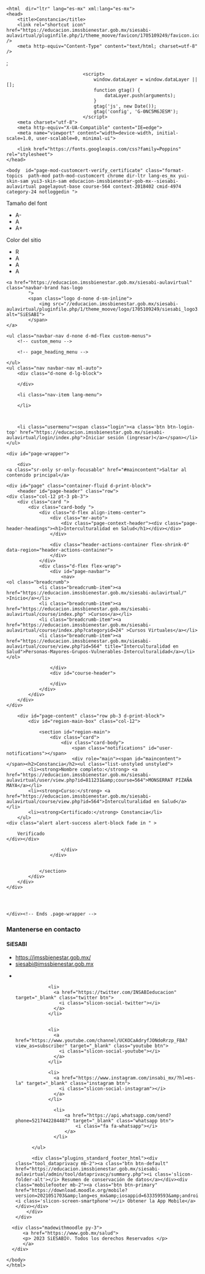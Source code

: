 <!DOCTYPE html>

    <html  dir="ltr" lang="es-mx" xml:lang="es-mx">
    <head>
        <title>Constancia</title>
        <link rel="shortcut icon" href="https://educacion.imssbienestar.gob.mx/siesabi-aulavirtual/pluginfile.php/1/theme_moove/favicon/1705109249/favicon.ico" />
        <meta http-equiv="Content-Type" content="text/html; charset=utf-8" />
<meta name="keywords" content="moodle, Constancia" />
<link rel="stylesheet" type="text/css" href="https://educacion.imssbienestar.gob.mx/siesabi-aulavirtual/theme/yui_combo.php?rollup/3.17.2/yui-moodlesimple-min.css" /><script id="firstthemesheet" type="text/css">/** Required in order to fix style inclusion problems in IE with YUI **/</script><link rel="stylesheet" type="text/css" href="https://educacion.imssbienestar.gob.mx/siesabi-aulavirtual/theme/styles.php/moove/1705109249_1/all" />
<script>
//<![CDATA[
var M = {}; M.yui = {};
M.pageloadstarttime = new Date();
M.cfg = {"wwwroot":"https:\/\/educacion.imssbienestar.gob.mx\/siesabi-aulavirtual","sesskey":"lucj9wnXT6","sessiontimeout":"1500","sessiontimeoutwarning":"300","themerev":"1705109249","slasharguments":1,"theme":"moove","iconsystemmodule":"core\/icon_system_fontawesome","jsrev":"1650664208","admin":"admin","svgicons":true,"usertimezone":"Am\u00e9rica\/Cd de M\u00e9xico","contextid":2018402,"langrev":1720083680,"templaterev":"1650664208"};var yui1ConfigFn = function(me) {if(/-skin|reset|fonts|grids|base/.test(me.name)){me.type='css';me.path=me.path.replace(/\.js/,'.css');me.path=me.path.replace(/\/yui2-skin/,'/assets/skins/sam/yui2-skin')}};
var yui2ConfigFn = function(me) {var parts=me.name.replace(/^moodle-/,'').split('-'),component=parts.shift(),module=parts[0],min='-min';if(/-(skin|core)$/.test(me.name)){parts.pop();me.type='css';min=''}
if(module){var filename=parts.join('-');me.path=component+'/'+module+'/'+filename+min+'.'+me.type}else{me.path=component+'/'+component+'.'+me.type}};
YUI_config = {"debug":false,"base":"https:\/\/educacion.imssbienestar.gob.mx\/siesabi-aulavirtual\/lib\/yuilib\/3.17.2\/","comboBase":"https:\/\/educacion.imssbienestar.gob.mx\/siesabi-aulavirtual\/theme\/yui_combo.php?","combine":true,"filter":null,"insertBefore":"firstthemesheet","groups":{"yui2":{"base":"https:\/\/educacion.imssbienestar.gob.mx\/siesabi-aulavirtual\/lib\/yuilib\/2in3\/2.9.0\/build\/","comboBase":"https:\/\/educacion.imssbienestar.gob.mx\/siesabi-aulavirtual\/theme\/yui_combo.php?","combine":true,"ext":false,"root":"2in3\/2.9.0\/build\/","patterns":{"yui2-":{"group":"yui2","configFn":yui1ConfigFn}}},"moodle":{"name":"moodle","base":"https:\/\/educacion.imssbienestar.gob.mx\/siesabi-aulavirtual\/theme\/yui_combo.php?m\/1650664208\/","combine":true,"comboBase":"https:\/\/educacion.imssbienestar.gob.mx\/siesabi-aulavirtual\/theme\/yui_combo.php?","ext":false,"root":"m\/1650664208\/","patterns":{"moodle-":{"group":"moodle","configFn":yui2ConfigFn}},"filter":null,"modules":{"moodle-core-notification":{"requires":["moodle-core-notification-dialogue","moodle-core-notification-alert","moodle-core-notification-confirm","moodle-core-notification-exception","moodle-core-notification-ajaxexception"]},"moodle-core-notification-dialogue":{"requires":["base","node","panel","escape","event-key","dd-plugin","moodle-core-widget-focusafterclose","moodle-core-lockscroll"]},"moodle-core-notification-alert":{"requires":["moodle-core-notification-dialogue"]},"moodle-core-notification-confirm":{"requires":["moodle-core-notification-dialogue"]},"moodle-core-notification-exception":{"requires":["moodle-core-notification-dialogue"]},"moodle-core-notification-ajaxexception":{"requires":["moodle-core-notification-dialogue"]},"moodle-core-maintenancemodetimer":{"requires":["base","node"]},"moodle-core-handlebars":{"condition":{"trigger":"handlebars","when":"after"}},"moodle-core-actionmenu":{"requires":["base","event","node-event-simulate"]},"moodle-core-event":{"requires":["event-custom"]},"moodle-core-chooserdialogue":{"requires":["base","panel","moodle-core-notification"]},"moodle-core-formchangechecker":{"requires":["base","event-focus","moodle-core-event"]},"moodle-core-popuphelp":{"requires":["moodle-core-tooltip"]},"moodle-core-dragdrop":{"requires":["base","node","io","dom","dd","event-key","event-focus","moodle-core-notification"]},"moodle-core-tooltip":{"requires":["base","node","io-base","moodle-core-notification-dialogue","json-parse","widget-position","widget-position-align","event-outside","cache-base"]},"moodle-core-lockscroll":{"requires":["plugin","base-build"]},"moodle-core-blocks":{"requires":["base","node","io","dom","dd","dd-scroll","moodle-core-dragdrop","moodle-core-notification"]},"moodle-core-languninstallconfirm":{"requires":["base","node","moodle-core-notification-confirm","moodle-core-notification-alert"]},"moodle-core_availability-form":{"requires":["base","node","event","event-delegate","panel","moodle-core-notification-dialogue","json"]},"moodle-backup-confirmcancel":{"requires":["node","node-event-simulate","moodle-core-notification-confirm"]},"moodle-backup-backupselectall":{"requires":["node","event","node-event-simulate","anim"]},"moodle-course-util":{"requires":["node"],"use":["moodle-course-util-base"],"submodules":{"moodle-course-util-base":{},"moodle-course-util-section":{"requires":["node","moodle-course-util-base"]},"moodle-course-util-cm":{"requires":["node","moodle-course-util-base"]}}},"moodle-course-categoryexpander":{"requires":["node","event-key"]},"moodle-course-management":{"requires":["base","node","io-base","moodle-core-notification-exception","json-parse","dd-constrain","dd-proxy","dd-drop","dd-delegate","node-event-delegate"]},"moodle-course-dragdrop":{"requires":["base","node","io","dom","dd","dd-scroll","moodle-core-dragdrop","moodle-core-notification","moodle-course-coursebase","moodle-course-util"]},"moodle-course-formatchooser":{"requires":["base","node","node-event-simulate"]},"moodle-form-passwordunmask":{"requires":[]},"moodle-form-dateselector":{"requires":["base","node","overlay","calendar"]},"moodle-form-shortforms":{"requires":["node","base","selector-css3","moodle-core-event"]},"moodle-question-searchform":{"requires":["base","node"]},"moodle-question-preview":{"requires":["base","dom","event-delegate","event-key","core_question_engine"]},"moodle-question-chooser":{"requires":["moodle-core-chooserdialogue"]},"moodle-availability_completion-form":{"requires":["base","node","event","moodle-core_availability-form"]},"moodle-availability_date-form":{"requires":["base","node","event","io","moodle-core_availability-form"]},"moodle-availability_grade-form":{"requires":["base","node","event","moodle-core_availability-form"]},"moodle-availability_group-form":{"requires":["base","node","event","moodle-core_availability-form"]},"moodle-availability_grouping-form":{"requires":["base","node","event","moodle-core_availability-form"]},"moodle-availability_profile-form":{"requires":["base","node","event","moodle-core_availability-form"]},"moodle-mod_assign-history":{"requires":["node","transition"]},"moodle-mod_attendance-groupfilter":{"requires":["base","node"]},"moodle-mod_customcert-rearrange":{"requires":["dd-delegate","dd-drag"]},"moodle-mod_quiz-toolboxes":{"requires":["base","node","event","event-key","io","moodle-mod_quiz-quizbase","moodle-mod_quiz-util-slot","moodle-core-notification-ajaxexception"]},"moodle-mod_quiz-util":{"requires":["node","moodle-core-actionmenu"],"use":["moodle-mod_quiz-util-base"],"submodules":{"moodle-mod_quiz-util-base":{},"moodle-mod_quiz-util-slot":{"requires":["node","moodle-mod_quiz-util-base"]},"moodle-mod_quiz-util-page":{"requires":["node","moodle-mod_quiz-util-base"]}}},"moodle-mod_quiz-autosave":{"requires":["base","node","event","event-valuechange","node-event-delegate","io-form"]},"moodle-mod_quiz-quizbase":{"requires":["base","node"]},"moodle-mod_quiz-questionchooser":{"requires":["moodle-core-chooserdialogue","moodle-mod_quiz-util","querystring-parse"]},"moodle-mod_quiz-modform":{"requires":["base","node","event"]},"moodle-mod_quiz-dragdrop":{"requires":["base","node","io","dom","dd","dd-scroll","moodle-core-dragdrop","moodle-core-notification","moodle-mod_quiz-quizbase","moodle-mod_quiz-util-base","moodle-mod_quiz-util-page","moodle-mod_quiz-util-slot","moodle-course-util"]},"moodle-message_airnotifier-toolboxes":{"requires":["base","node","io"]},"moodle-filter_glossary-autolinker":{"requires":["base","node","io-base","json-parse","event-delegate","overlay","moodle-core-event","moodle-core-notification-alert","moodle-core-notification-exception","moodle-core-notification-ajaxexception"]},"moodle-filter_mathjaxloader-loader":{"requires":["moodle-core-event"]},"moodle-editor_atto-editor":{"requires":["node","transition","io","overlay","escape","event","event-simulate","event-custom","node-event-html5","node-event-simulate","yui-throttle","moodle-core-notification-dialogue","moodle-core-notification-confirm","moodle-editor_atto-rangy","handlebars","timers","querystring-stringify"]},"moodle-editor_atto-plugin":{"requires":["node","base","escape","event","event-outside","handlebars","event-custom","timers","moodle-editor_atto-menu"]},"moodle-editor_atto-menu":{"requires":["moodle-core-notification-dialogue","node","event","event-custom"]},"moodle-editor_atto-rangy":{"requires":[]},"moodle-report_eventlist-eventfilter":{"requires":["base","event","node","node-event-delegate","datatable","autocomplete","autocomplete-filters"]},"moodle-report_loglive-fetchlogs":{"requires":["base","event","node","io","node-event-delegate"]},"moodle-gradereport_grader-gradereporttable":{"requires":["base","node","event","handlebars","overlay","event-hover"]},"moodle-gradereport_history-userselector":{"requires":["escape","event-delegate","event-key","handlebars","io-base","json-parse","moodle-core-notification-dialogue"]},"moodle-tool_capability-search":{"requires":["base","node"]},"moodle-tool_lp-dragdrop-reorder":{"requires":["moodle-core-dragdrop"]},"moodle-tool_monitor-dropdown":{"requires":["base","event","node"]},"moodle-assignfeedback_editpdf-editor":{"requires":["base","event","node","io","graphics","json","event-move","event-resize","transition","querystring-stringify-simple","moodle-core-notification-dialog","moodle-core-notification-alert","moodle-core-notification-warning","moodle-core-notification-exception","moodle-core-notification-ajaxexception"]},"moodle-atto_accessibilitychecker-button":{"requires":["color-base","moodle-editor_atto-plugin"]},"moodle-atto_accessibilityhelper-button":{"requires":["moodle-editor_atto-plugin"]},"moodle-atto_align-button":{"requires":["moodle-editor_atto-plugin"]},"moodle-atto_bold-button":{"requires":["moodle-editor_atto-plugin"]},"moodle-atto_charmap-button":{"requires":["moodle-editor_atto-plugin"]},"moodle-atto_clear-button":{"requires":["moodle-editor_atto-plugin"]},"moodle-atto_collapse-button":{"requires":["moodle-editor_atto-plugin"]},"moodle-atto_emojipicker-button":{"requires":["moodle-editor_atto-plugin"]},"moodle-atto_emoticon-button":{"requires":["moodle-editor_atto-plugin"]},"moodle-atto_equation-button":{"requires":["moodle-editor_atto-plugin","moodle-core-event","io","event-valuechange","tabview","array-extras"]},"moodle-atto_h5p-button":{"requires":["moodle-editor_atto-plugin"]},"moodle-atto_html-codemirror":{"requires":["moodle-atto_html-codemirror-skin"]},"moodle-atto_html-beautify":{},"moodle-atto_html-button":{"requires":["promise","moodle-editor_atto-plugin","moodle-atto_html-beautify","moodle-atto_html-codemirror","event-valuechange"]},"moodle-atto_image-button":{"requires":["moodle-editor_atto-plugin"]},"moodle-atto_indent-button":{"requires":["moodle-editor_atto-plugin"]},"moodle-atto_italic-button":{"requires":["moodle-editor_atto-plugin"]},"moodle-atto_link-button":{"requires":["moodle-editor_atto-plugin"]},"moodle-atto_managefiles-usedfiles":{"requires":["node","escape"]},"moodle-atto_managefiles-button":{"requires":["moodle-editor_atto-plugin"]},"moodle-atto_media-button":{"requires":["moodle-editor_atto-plugin","moodle-form-shortforms"]},"moodle-atto_noautolink-button":{"requires":["moodle-editor_atto-plugin"]},"moodle-atto_orderedlist-button":{"requires":["moodle-editor_atto-plugin"]},"moodle-atto_recordrtc-recording":{"requires":["moodle-atto_recordrtc-button"]},"moodle-atto_recordrtc-button":{"requires":["moodle-editor_atto-plugin","moodle-atto_recordrtc-recording"]},"moodle-atto_rtl-button":{"requires":["moodle-editor_atto-plugin"]},"moodle-atto_strike-button":{"requires":["moodle-editor_atto-plugin"]},"moodle-atto_subscript-button":{"requires":["moodle-editor_atto-plugin"]},"moodle-atto_superscript-button":{"requires":["moodle-editor_atto-plugin"]},"moodle-atto_table-button":{"requires":["moodle-editor_atto-plugin","moodle-editor_atto-menu","event","event-valuechange"]},"moodle-atto_title-button":{"requires":["moodle-editor_atto-plugin"]},"moodle-atto_underline-button":{"requires":["moodle-editor_atto-plugin"]},"moodle-atto_undo-button":{"requires":["moodle-editor_atto-plugin"]},"moodle-atto_unorderedlist-button":{"requires":["moodle-editor_atto-plugin"]}}},"gallery":{"name":"gallery","base":"https:\/\/educacion.imssbienestar.gob.mx\/siesabi-aulavirtual\/lib\/yuilib\/gallery\/","combine":true,"comboBase":"https:\/\/educacion.imssbienestar.gob.mx\/siesabi-aulavirtual\/theme\/yui_combo.php?","ext":false,"root":"gallery\/1650664208\/","patterns":{"gallery-":{"group":"gallery"}}}},"modules":{"core_filepicker":{"name":"core_filepicker","fullpath":"https:\/\/educacion.imssbienestar.gob.mx\/siesabi-aulavirtual\/lib\/javascript.php\/1650664208\/repository\/filepicker.js","requires":["base","node","node-event-simulate","json","async-queue","io-base","io-upload-iframe","io-form","yui2-treeview","panel","cookie","datatable","datatable-sort","resize-plugin","dd-plugin","escape","moodle-core_filepicker","moodle-core-notification-dialogue"]},"core_comment":{"name":"core_comment","fullpath":"https:\/\/educacion.imssbienestar.gob.mx\/siesabi-aulavirtual\/lib\/javascript.php\/1650664208\/comment\/comment.js","requires":["base","io-base","node","json","yui2-animation","overlay","escape"]},"mathjax":{"name":"mathjax","fullpath":"https:\/\/cdn.jsdelivr.net\/npm\/mathjax@2.7.9\/MathJax.js?delayStartupUntil=configured"}}};
M.yui.loader = {modules: {}};

//]]>
</script>
<script
                                    async
                                    src='https://www.googletagmanager.com/gtag/js?id=G-0NC5M6JESM'>
                                </script>;
                                <script>
                                    window.dataLayer = window.dataLayer || [];
                                    function gtag() {
                                        dataLayer.push(arguments);
                                    }
                                    gtag('js', new Date());
                                    gtag('config', 'G-0NC5M6JESM');
                                </script>
        <meta charset="utf-8">
        <meta http-equiv="X-UA-Compatible" content="IE=edge">
        <meta name="viewport" content="width=device-width, initial-scale=1.0, user-scalable=0, minimal-ui">
    
        <link href="https://fonts.googleapis.com/css?family=Poppins" rel="stylesheet">
    </head>
    
    <body  id="page-mod-customcert-verify_certificate" class="format-topics  path-mod path-mod-customcert chrome dir-ltr lang-es_mx yui-skin-sam yui3-skin-sam educacion-imssbienestar-gob-mx--siesabi-aulavirtual pagelayout-base course-564 context-2018402 cmid-4974 category-24 notloggedin ">
<div class="toast-wrapper mx-auto py-0 fixed-top" role="status" aria-live="polite"></div>
    

<div id="accessibilitybar" class="fixed-top">
    <div class="container">
        <div class="bars">
            <div class="fontsize">
                <span>Tamaño del font</span>
                <ul>
                    <li><a class="btn btn-default" data-action="decrease" title="Disminuir tamaño del font" id="fontsize_dec">A-</a></li>
                    <li><a class="btn btn-default" data-action="reset" title="Reiniciar tamaño del font" id="fontsize_reset">A</a></li>
                    <li><a class="btn btn-default" data-action="increase" title="Aumentar tamaño del font" id="fontsize_inc">A+</a></li>
                </ul>
            </div>
            <div class="sitecolor">
                <span>Color del sitio</span>
                <ul>
                    <li><a class="btn btn-default" data-action="reset" title="Reiniciar color del sitio" id="sitecolor_color1">R</a></li>
                    <li><a class="btn btn-default" data-action="sitecolor-color-2" title="Bajo contraste 1" id="sitecolor_color2">A</a></li>
                    <li><a class="btn btn-default" data-action="sitecolor-color-3" title="Bajo contraste 2" id="sitecolor_color3">A</a></li>
                    <li><a class="btn btn-default" data-action="sitecolor-color-4" title="Alto contraste" id="sitecolor_color4">A</a></li>
                </ul>
            </div>
        </div>
    </div>
</div>
<nav class="fixed-top navbar navbar-light navbar-expand moodle-has-zindex">

    <a href="https://educacion.imssbienestar.gob.mx/siesabi-aulavirtual" class="navbar-brand has-logo
            ">
            <span class="logo d-none d-sm-inline">
                <img src="//educacion.imssbienestar.gob.mx/siesabi-aulavirtual/pluginfile.php/1/theme_moove/logo/1705109249/siesabi_logo3.png" alt="SiESABI">
            </span>
    </a>

    <ul class="navbar-nav d-none d-md-flex custom-menus">
        <!-- custom_menu -->
        
        <!-- page_heading_menu -->
        
    </ul>
    <ul class="nav navbar-nav ml-auto">
        <div class="d-none d-lg-block">
            
        </div>

        <li class="nav-item lang-menu">
            
        </li>

        

        <li class="usermenu"><span class="login"><a class='btn btn-login-top' href="https://educacion.imssbienestar.gob.mx/siesabi-aulavirtual/login/index.php">Iniciar sesión (ingresar)</a></span></li>
    </ul>
</nav>
    
    <div id="page-wrapper">
    
        <div>
    <a class="sr-only sr-only-focusable" href="#maincontent">Saltar al contenido principal</a>
</div><script src="https://educacion.imssbienestar.gob.mx/siesabi-aulavirtual/lib/javascript.php/1650664208/lib/babel-polyfill/polyfill.min.js"></script>
<script src="https://educacion.imssbienestar.gob.mx/siesabi-aulavirtual/lib/javascript.php/1650664208/lib/polyfills/polyfill.js"></script>
<script src="https://educacion.imssbienestar.gob.mx/siesabi-aulavirtual/theme/yui_combo.php?rollup/3.17.2/yui-moodlesimple-min.js"></script><script src="https://educacion.imssbienestar.gob.mx/siesabi-aulavirtual/lib/javascript.php/1650664208/lib/javascript-static.js"></script>
<script>
//<![CDATA[
document.body.className += ' jsenabled';
//]]>
</script>


    <div id="page" class="container-fluid d-print-block">
        <header id="page-header" class="row">
    <div class="col-12 pt-3 pb-3">
        <div class="card ">
            <div class="card-body ">
                <div class="d-flex align-items-center">
                    <div class="mr-auto">
                        <div class="page-context-header"><div class="page-header-headings"><h1>Interculturalidad en Salud</h1></div></div>
                    </div>

                    <div class="header-actions-container flex-shrink-0" data-region="header-actions-container">
                    </div>
                </div>
                <div class="d-flex flex-wrap">
                    <div id="page-navbar">
                        <nav>
    <ol class="breadcrumb">
                <li class="breadcrumb-item"><a href="https://educacion.imssbienestar.gob.mx/siesabi-aulavirtual/" >Inicio</a></li>
                <li class="breadcrumb-item"><a href="https://educacion.imssbienestar.gob.mx/siesabi-aulavirtual/course/index.php" >Cursos</a></li>
                <li class="breadcrumb-item"><a href="https://educacion.imssbienestar.gob.mx/siesabi-aulavirtual/course/index.php?categoryid=24" >Cursos Virtuales</a></li>
                <li class="breadcrumb-item"><a href="https://educacion.imssbienestar.gob.mx/siesabi-aulavirtual/course/view.php?id=564" title="Interculturalidad en Salud">Personas-Mayores-Grupos-Vulnerables-Interculturalidad</a></li>
    </ol>
</nav>
                    </div>
                    <div class="ml-auto d-flex">
                        
                    </div>
                    <div id="course-header">
                        
                    </div>
                </div>
            </div>
        </div>
    </div>
</header>

        <div id="page-content" class="row pb-3 d-print-block">
            <div id="region-main-box" class="col-12">

                <section id="region-main">
                    <div class="card">
                        <div class="card-body">
                            <span class="notifications" id="user-notifications"></span>
                            <div role="main"><span id="maincontent"></span><h2>Constancia</h2><ul class="list-unstyled unstyled">
            <li><strong>Nombre completo:</strong> <a href="https://educacion.imssbienestar.gob.mx/siesabi-aulavirtual/user/view.php?id=811231&amp;course=564">MONSERRAT PIZAÑA MAYA</a></li>
            <li><strong>Curso:</strong> <a href="https://educacion.imssbienestar.gob.mx/siesabi-aulavirtual/course/view.php?id=564">Interculturalidad en Salud</a></li>
            <li><strong>Certificado:</strong> Constancia</li>
        </ul>
    <div class="alert alert-success alert-block fade in " >
        
        Verificado
    </div></div>
                            
                        </div>
                    </div>

                    
                </section>
            </div>
        </div>
    </div>

    
        
    
    </div><!-- Ends .page-wrapper -->
    
<div id="top-footer">
  <div class="container-fluid">
    <div class="row">
        <div class="col-md-7 contact">
            <h3>Mantenerse en contacto</h3>
            <h4>SiESABI</h4>
            <ul>
                    <li>
                        <i class="slicon-globe"></i>
                        <a href="https://imssbienestar.gob.mx/" target="_blank">https://imssbienestar.gob.mx/</a>
                    </li>
                    <li>
                        <i class="slicon-envelope"></i>
                        <a href="mailto:siesabi@imssbienestar.gob.mx" target="_blank">siesabi@imssbienestar.gob.mx</a>
                    </li>
            </ul>
        </div>
        <div class="col-md-5 social">
          <ul>
                <li>
                  <a href="https://www.facebook.com/InstitutoDeSaludParaElBienestar/" target="_blank" class="facebook btn">
                    <i class="slicon-social-facebook"></i>
                  </a>
                </li>

                <li>
                  <a href="https://twitter.com/INSABIeducacion" target="_blank" class="twitter btn">
                    <i class="slicon-social-twitter"></i>
                  </a>
                </li>


                <li>
                  <a href="https://www.youtube.com/channel/UCKOCaAdryfJONdoRrzp_FBA?view_as=subscriber" target="_blank" class="youtube btn">
                    <i class="slicon-social-youtube"></i>
                  </a>
                </li>

                <li>
                  <a href="https://www.instagram.com/insabi_mx/?hl=es-la" target="_blank" class="instagram btn">
                    <i class="slicon-social-instagram"></i>
                  </a>
                </li>

                  <li>
                      <a href="https://api.whatsapp.com/send?phone=5217442284487" target="_blank" class="whatsapp btn">
                          <i class="fa fa-whatsapp"></i>
                      </a>
                  </li>

          </ul>

          <div class="plugins_standard_footer_html"><div class="tool_dataprivacy mb-2"><a class="btn btn-default" href="https://educacion.imssbienestar.gob.mx/siesabi-aulavirtual/admin/tool/dataprivacy/summary.php"><i class='slicon-folder-alt'></i> Resumen de conservación de datos</a></div><div class="mobilefooter mb-2"><a class="btn btn-primary" href="https://download.moodle.org/mobile?version=2021051703&amp;lang=es_mx&amp;iosappid=633359593&amp;androidappid=com.moodle.moodlemobile"><i class='slicon-screen-smartphone'></i> Obtener la App Mobile</a></div></div>
        </div>
    </div>
  </div>
</div>
<footer id="page-footer" class="p-y-1">
  <div class="container-fluid">
      <div id="course-footer"></div>

      <div class="madewithmoodle py-3">
          <a href="https://www.gob.mx/salud">
          <p> 2023 SiESABI©. Todos los derechos Reservados </p>
          </a>
      </div>
  </div>
</footer>

<script>
//<![CDATA[
var require = {
    baseUrl : 'https://educacion.imssbienestar.gob.mx/siesabi-aulavirtual/lib/requirejs.php/1650664208/',
    // We only support AMD modules with an explicit define() statement.
    enforceDefine: true,
    skipDataMain: true,
    waitSeconds : 0,

    paths: {
        jquery: 'https://educacion.imssbienestar.gob.mx/siesabi-aulavirtual/lib/javascript.php/1650664208/lib/jquery/jquery-3.5.1.min',
        jqueryui: 'https://educacion.imssbienestar.gob.mx/siesabi-aulavirtual/lib/javascript.php/1650664208/lib/jquery/ui-1.12.1/jquery-ui.min',
        jqueryprivate: 'https://educacion.imssbienestar.gob.mx/siesabi-aulavirtual/lib/javascript.php/1650664208/lib/requirejs/jquery-private'
    },

    // Custom jquery config map.
    map: {
      // '*' means all modules will get 'jqueryprivate'
      // for their 'jquery' dependency.
      '*': { jquery: 'jqueryprivate' },
      // Stub module for 'process'. This is a workaround for a bug in MathJax (see MDL-60458).
      '*': { process: 'core/first' },

      // 'jquery-private' wants the real jQuery module
      // though. If this line was not here, there would
      // be an unresolvable cyclic dependency.
      jqueryprivate: { jquery: 'jquery' }
    }
};

//]]>
</script>
<script src="https://educacion.imssbienestar.gob.mx/siesabi-aulavirtual/lib/javascript.php/1650664208/lib/requirejs/require.min.js"></script>
<script>
//<![CDATA[
M.util.js_pending("core/first");
require(['core/first'], function() {
require(['core/prefetch'])
;
require(["media_videojs/loader"], function(loader) {
    loader.setUp('es');
});;

require(['theme_boost/loader']);

require(['theme_boost/drawer'], function(mod) {
    mod.init();
});

require(['theme_moove/metismenu', 'jquery'], function(metisMenu, $) {
    $(".metismenu").metisMenu();
});

require([], function() {
    var iconsearch = document.querySelector('.moove-search-input .slicon-magnifier');
    var btnclosesearch = document.querySelector('.search-input-form .close-search');
    var searchinputform = document.querySelector('.moove-search-input');

    if (iconsearch) {

        var togglesearchinputform = function() {
            searchinputform.classList.toggle('expanded');
        }

        iconsearch.onclick = togglesearchinputform;
        btnclosesearch.onclick = togglesearchinputform;
    }
});

require(['theme_moove/accessibilitybar'], function(bar) {
    bar.init();
});

require(['theme_moove/themesettings'], function(themesettings) {
    themesettings.init();
});

;
M.util.js_pending('core/notification'); require(['core/notification'], function(amd) {amd.init(2018402, []); M.util.js_complete('core/notification');});;
M.util.js_pending('core/log'); require(['core/log'], function(amd) {amd.setConfig({"level":"warn"}); M.util.js_complete('core/log');});;
M.util.js_pending('core/page_global'); require(['core/page_global'], function(amd) {amd.init(); M.util.js_complete('core/page_global');});
    M.util.js_complete("core/first");
});
//]]>
</script>
<script>
//<![CDATA[
M.str = {"moodle":{"lastmodified":"\u00daltima modificaci\u00f3n","name":"Nombre","error":"Error","info":"Informaci\u00f3n","yes":"S\u00ed","no":"No","cancel":"Cancelar","confirm":"Confirmar","areyousure":"\u00bfEst\u00e1 Usted seguro?","closebuttontitle":"Cerrar","unknownerror":"Error desconocido","file":"Archivo","url":"URL","collapseall":"Colapsar todo","expandall":"Expandir todo"},"repository":{"type":"Tipo","size":"Tama\u00f1o","invalidjson":"Cadena JSON no v\u00e1lida","nofilesattached":"No se han adjuntado archivos","filepicker":"Selector de archivos","logout":"Salir","nofilesavailable":"No hay archivos disponibles","norepositoriesavailable":"Lo sentimos, ninguno de sus repositorios actuales puede devolver archivos en el formato solicitado.","fileexistsdialogheader":"El archivo existe","fileexistsdialog_editor":"Un archivo con ese nombre ha sido anexado al texto que Usted est\u00e1 editando","fileexistsdialog_filemanager":"Ya ha sido anexado un archivo con ese nombre","renameto":"Cambiar el nombre a \"{$a}\"","referencesexist":"Existen {$a} enlaces a este archivo","select":"Seleccionar"},"admin":{"confirmdeletecomments":"Est\u00e1 a punto de eliminar comentarios, \u00bfest\u00e1 seguro?","confirmation":"Confirmaci\u00f3n"},"debug":{"debuginfo":"Informaci\u00f3n de depuraci\u00f3n","line":"L\u00ednea","stacktrace":"Trazado de la pila (stack)"},"langconfig":{"labelsep":":"}};
//]]>
</script>
<script>
//<![CDATA[
(function() {Y.use("moodle-filter_mathjaxloader-loader",function() {M.filter_mathjaxloader.configure({"mathjaxconfig":"\nMathJax.Hub.Config({\n    config: [\"Accessible.js\", \"Safe.js\"],\n    errorSettings: { message: [\"!\"] },\n    skipStartupTypeset: true,\n    messageStyle: \"none\"\n});\n","lang":"es"});
});
M.util.help_popups.setup(Y);
 M.util.js_pending('random668b2ab49d8f52'); Y.on('domready', function() { M.util.js_complete("init");  M.util.js_complete('random668b2ab49d8f52'); });
})();
//]]>
</script>

    
    </body>
    </html>

